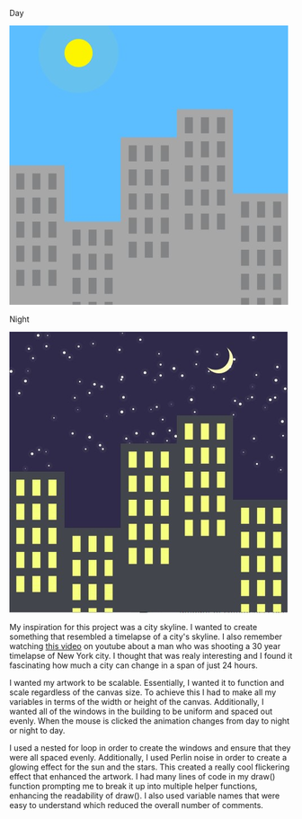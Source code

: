 Day

![](day.jpg)

Night

![](night.jpg)

My inspiration for this project was a city skyline. I wanted to create something that resembled a timelapse of a city's skyline. I also remember watching [this video](https://www.youtube.com/watch?v=GjXbxG8YRKw) on youtube about a man who was shooting a 30 year timelapse of New York city. I thought that was realy interesting and I found it fascinating how much a city can change in a span of just 24 hours. 

I wanted my artwork to be scalable. Essentially, I wanted it to function and scale regardless of the canvas size. To achieve this I had to make all my variables in terms of the width or height of the canvas. Additionally, I wanted all of the windows in the building to be uniform and spaced out evenly. When the mouse is clicked the animation changes from day to night or night to day.

I used a nested for loop in order to create the windows and ensure that they were all spaced evenly. Additionally, I used Perlin noise in order to create a glowing effect for the sun and the stars. This created a really cool flickering effect that enhanced the artwork. I had many lines of code in my draw() function prompting me to break it up into multiple helper functions, enhancing the readability of draw(). I also used variable names that were easy to understand which reduced the overall number of comments.
